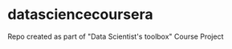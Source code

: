 datasciencecoursera
===================

Repo created as part of "Data Scientist's toolbox" Course Project 
